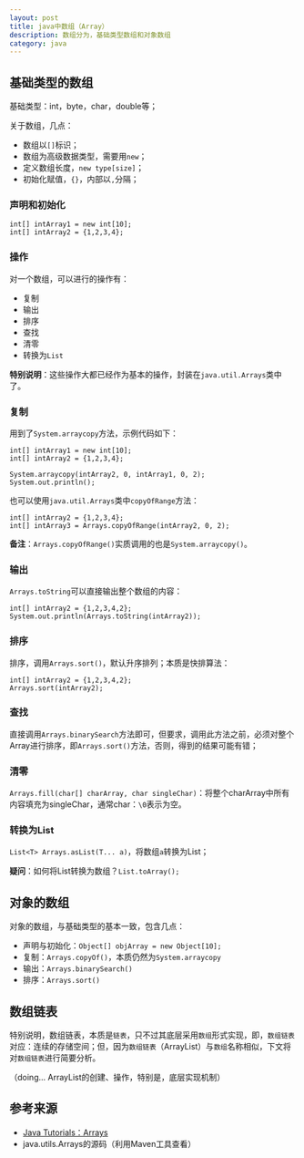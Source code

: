 ```yaml
---
layout: post
title: java中数组（Array）
description: 数组分为，基础类型数组和对象数组
category: java
---
```



## 基础类型的数组

基础类型：int，byte，char，double等；

关于数组，几点：

* 数组以`[]`标识；
* 数组为高级数据类型，需要用`new`；
* 定义数组长度，`new type[size]`；
* 初始化赋值，`{}`，内部以`,`分隔；


### 声明和初始化

	int[] intArray1 = new int[10];
	int[] intArray2 = {1,2,3,4};

	
### 操作

对一个数组，可以进行的操作有：

* 复制
* 输出
* 排序
* 查找
* 清零
* 转换为`List`

**特别说明**：这些操作大都已经作为基本的操作，封装在`java.util.Arrays`类中了。

### 复制

用到了`System.arraycopy`方法，示例代码如下：

	int[] intArray1 = new int[10];
	int[] intArray2 = {1,2,3,4};
	
	System.arraycopy(intArray2, 0, intArray1, 0, 2);
	System.out.println();

也可以使用`java.util.Arrays`类中`copyOfRange`方法：

	int[] intArray2 = {1,2,3,4};
	int[] intArray3 = Arrays.copyOfRange(intArray2, 0, 2);

**备注**：`Arrays.copyOfRange()`实质调用的也是`System.arraycopy()`。

### 输出


`Arrays.toString`可以直接输出整个数组的内容：

	int[] intArray2 = {1,2,3,4,2};
	System.out.println(Arrays.toString(intArray2));



### 排序

排序，调用`Arrays.sort()`，默认升序排列；本质是快排算法：

	int[] intArray2 = {1,2,3,4,2};
	Arrays.sort(intArray2);



### 查找


直接调用`Arrays.binarySearch`方法即可，但要求，调用此方法之前，必须对整个Array进行排序，即`Arrays.sort()`方法，否则，得到的结果可能有错；


### 清零

`Arrays.fill(char[] charArray, char singleChar)`：将整个charArray中所有内容填充为singleChar，通常char：`\0`表示为空。


### 转换为List

`List<T> Arrays.asList(T... a)`，将数组`a`转换为List；

**疑问**：如何将List转换为数组？`List.toArray();`


## 对象的数组

对象的数组，与基础类型的基本一致，包含几点：

* 声明与初始化：`Object[] objArray = new Object[10];`
* 复制：`Arrays.copyOf()`，本质仍然为`System.arraycopy`
* 输出：`Arrays.binarySearch()`
* 排序：`Arrays.sort()`




## 数组链表

特别说明，数组链表，本质是`链表`，只不过其底层采用`数组`形式实现，即，`数组链表`对应：连续的存储空间；但，因为`数组链表`（ArrayList）与`数组`名称相似，下文将对`数组链表`进行简要分析。


（doing... ArrayList的创建、操作，特别是，底层实现机制）




## 参考来源


* [Java Tutorials：Arrays][Java Tutorials：Arrays]
* java.utils.Arrays的源码（利用Maven工具查看）








[NingG]:    						http://ningg.github.com  "NingG"
[Java Tutorials：Arrays]:			http://docs.oracle.com/javase/tutorial/java/nutsandbolts/arrays.html





